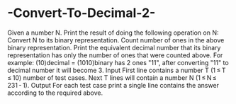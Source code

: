 # -Convert-To-Decimal-2-
Given a number N. Print the result of doing the following operation on N:      Convert N to its binary representation.     Count number of ones in the above binary representation.     Print the equivalent decimal number that its binary representation has only the number of ones that were counted above.   For example: (10)decimal = (1010)binary has 2 ones "11", after converting "11" to decimal number it will become 3. Input  First line contains a number T (1 ≤ T ≤ 10) number of test cases.  Next T lines will contain a number N (1 ≤ N ≤ 231 - 1). Output  For each test case print a single line contains the answer according to the required above.
